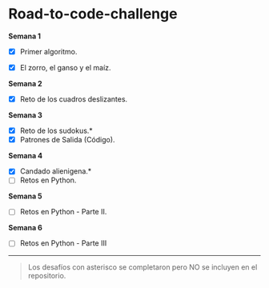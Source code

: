 # Road-to-code-challenge
**Semana 1**
- [x] Primer algoritmo.
- [x] El zorro, el ganso y el maíz.


**Semana 2**
- [x] Reto de los cuadros deslizantes.


**Semana 3**
- [x] Reto de los sudokus.*
- [x] Patrones de Salida (Código).

**Semana 4**
- [x] Candado alienigena.*
- [ ] Retos en Python.

**Semana 5**
- [ ] Retos en Python - Parte II.

**Semana 6**
- [ ] Retos en Python - Parte III

---

> Los desafíos con asterisco se completaron pero NO se incluyen en el repositorio.